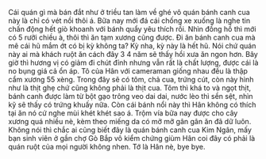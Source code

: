 Cái quán gì mà bán đắt như ở triều tan làm về ghé vô quán bánh canh cua này là chỉ có vét nồi thôi á. Bữa nay mới đá cái chống xe xuống là nghe tin chấn động hết giò khoanh với bánh quẩy yêu thích rồi. Nhìn đồng hồ thì mới có 5 rưỡi chiều à, thôi thì ăn tạm xương cũng được. Đi ăn bánh canh cua mà mê cái hũ mắm ớt có bị kỳ không ta? Kỳ nha, kỳ này là hết hũ. Nói chứ quán này ai mà khách ruột ăn cách đây 3 4 năm sẽ thấy hồi xưa ăn ngon hơn. Bây giờ thì hương vị có giảm đi chút đỉnh nhưng vẫn rất là chất lượng, được cái là no bụng giá cả ổn áp. Tô của Hân với cameraman giống nhau đều là thập cẩm xương 55 xèng. Trong đây sẽ có tôm, chả cua, trứng cút, còn này hình như là thịt ghẹ chứ cũng không phải là thịt cua. Tôm thì khá to và ngọt thịt, bánh canh được làm từ bột gạo trông veo dai dai, nước lèo thì sền sệt, nhìn kỹ sẽ thấy có trứng khuấy nữa. Còn cái bánh nổi này thì Hân không có thích tại ăn nó cứ nghe mùi khét khét sao á. Trộm vía bữa nay được cho cây xương quá nhiều nè, kèm theo miếng da có mỡ mỡ gân gân ăn đã dữ luôn. Không nói thì chắc ai cũng biết đây là quán bánh canh cua Kim Ngân, mấy bạn sinh viên ở gần chợ Gò Bắp vô kiểm chứng giùm Hân coi đây có phải là quán ruột của mọi người không nhen. Tớ là Hân nè, bye bye.